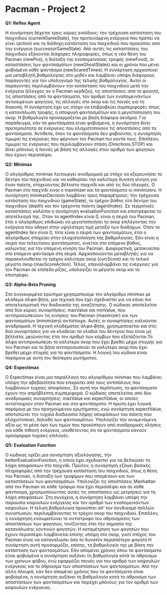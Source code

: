# Pacman - Project 2 #


**Q1: Reflex Agent**

Η συνάρτηση δέχεται τρεις κύριες εισόδους: την τρέχουσα κατάσταση του
παιχνιδιού (currentGameState), την προτεινόμενη ενέργεια που πρέπει να γίνει (action) και τη διάδοχη κατάσταση του παιχνιδιού που προκύπτει από την ενέργεια (successorGameState). Από αυτές τις καταστάσεις του παιχνιδιού εξάγονται διάφορες πληροφορίες, όπως η νέα θέση του Pacman (newPos), η διάταξη της εναπομείνασας τροφής
(newFood), οι καταστάσεις των φαντασμάτων (newGhostStates) και οι χρόνοι που μένει φοβισμένο κάθε φαντάσμα (newScaredTimes).
Η συνάρτηση αρχικοποιεί μια μεταβλητή βαθμολογίας στο μηδέν και λαμβάνει υπόψη διάφορους παράγοντες για τον υπολογισμό της τελικής βαθμολογίας. Αυτοί οι παράγοντες περιλαμβάνουν την κατάσταση του παιχνιδιού μετά την ενέργεια (έλεγχος αν ο Pacman κερδίζει), τις αποστάσεις από το φαγητό, τις αποστάσεις από τα φαντάσματα, τον αριθμό
των εναπομεινάντων αντικειμένων φαγητού, τις αλλαγές στο σκορ και τις ποινές για τη διακοπή. Η συνάρτηση έχει ως στόχο να επιβραβεύει συμπεριφορές όπως η κατανάλωση τροφής, η αποφυγή φαντασμάτων και η μεγιστοποίηση του σκορ. Η βαθμολογία προσαρμόζεται με βάση διάφορα σενάρια. Για παράδειγμα, εάν τα φαντάσματα είναι φοβισμένα, η συνάρτηση δίνει προτεραιότητα σε ενέργειες που ελαχιστοποιούν τις αποστάσεις από τα φαντάσματα. Αντίθετα, όταν τα φαντάσματα δεν
φοβούνται, η συνάρτηση τιμωρεί τις ενέργειες που φέρνουν τον Pacman πιο κοντά τους. Επιπλέον, τιμωρεί τις ενέργειες που περιλαμβάνουν στάση (Directions.STOP) και δίνει μπόνους ή ποινές με βάση τις αλλαγές στον αριθμό των φαγητών που έχουν περισσέψει.

**Q2: Minimax**

Ο αλγόριθμος minimax λειτουργεί αναδρομικά με στόχο να εξερευνήσει το δέντρο του παιχνιδιού και να καθορίσει την καλύτερη δυνατή κίνηση για έναν παίκτη, στοχεύοντας βέλτιστο παιχνίδι και από τις δύο πλευρές. Ο Pacman στο παιχνίδι ειναι ο maximizer και τα φαντάσματα οι minimizers.
Η συνάρτηση minimaxDecision λαμβάνει τρεις παραμέτρους: την τρέχουσα κατάσταση του παιχνιδιού (gameState), το τρέχον βάθος στο δέντρο του παιχνιδιού (depth) και τον τρέχοντα παίκτη (agentIndex). Σε τερματικές καταστάσεις καλείται η συνάρτηση evaluationFunction και επιστρέφεται το αποτέλεσμά της. Όταν το agentIndex είναι 0, είναι η σειρά του Pacman, έτσι ο αλγόριθμος επιδιώκει να μεγιστοποιήσει το σκορ επιλέγοντας την ενέργεια που οδηγεί στην υψηλότερη τιμή μεταξύ
των διαδόχων. Όταν το agentIndex δεν είναι 0, τότε είναι η σειρά των φαντασμάτων, έτσι ο αλγόριθμος στοχεύει στην ελαχιστοποίηση της βαθμολογίας. Εάν είναι η σειρά του τελευταίου φαντάσματος, κινείται στο επόμενο βάθος, καλώντας για την επόμενη κίνηση του Pacman. Διαφορετικά, μετακινείται στο επόμενο φάντασμα στη σειρά.
Αρχικοποιούνται μεταβλητές για να παρακολουθείται το τρέχον καλύτερο σκορ (currScore) και το τελικό μέγιστο σκορ (maxScoreAction). Τέλος, επαναλαμβάνει τις ενέργειες για τον Pacman σε επίπεδο ρίζας, υπολογίζει το μέγιστο σκορ και το επιστρέφει.

**Q3: Alpha-Beta Pruning**

Στο συγκεκριμένο ερώτημα χρησιμοπιούμε τον αλγόριθμο minimax με κλάδεμα άλφα-βήτα, μια τεχνική που έχει σχεδιαστεί για να κάνει πιο αποτελεσματική την διαδικασία της αναζήτησης. Ο κώδικας αποτελείται από δύο κύριες συναρτήσεις: maxValue και minValue, που  αντιπροσωπεύουν τις κινήσεις του Pacman (maximizer) και των φαντασμάτων (minimizers) αντίστοιχα. Aυτές οι συναρτήσεις καλούνται αναδρομικά. Η τεχνική κλαδέματος άλφα-βήτα, χρησιμοποιείται και στις δύο συναρτήσεις για να κλαδεύει τα κλαδιά του δέντρου που είναι μη βέλτιστα, μειώνοντας έτσι τον αριθμό των κόμβων που εξετάζονται.Το άλφα αντιπροσωπεύει το καλύτερο σκορ που έχει βρεθεί μέχρι στιγμής για τον Pacman και το βήτα αντιπροσωπεύει το καλύτερο σκορ που έχει βρεθεί μέχρι στιγμής για τα φαντάσματα. Η λογική του κώδικα είναι παρόμοια με αυτή του δεύτερου ρωτήματος.

**Q4: Expectimax**

Ο Expectimax είναι μια παραλλαγή του αλγορίθμου minimax που λαμβάνει υπόψη την αβεβαιότητα που επικρατεί από τους αντιπάλους που λαμβάνουν τυχαίες αποφάσεις. Σε αυτή την περίπτωση, τα φαντάσματα έχουν την απρόβλεπτη συμπεριφορά. Ο κώδικας αποτελείται από δύο αναδρομικές συναρτήσεις: maxValue και expectValue, οι οποίες αντιστοιχούν στον Pacman και στα φαντάσματα. Η πρώτη έχει λογική παρόμοια με του προηγούμενου ερωτήματος, ενώ συνάρτηση expectValue, αποτυπώνει την τυχαία διαδικασία λήψης αποφάσεων του παίκτη που ελαχιστοποιεί, δηλαδή των φαντασμάτων. Υπολογίζει την αναμενόμενη αξία ως το μέσο όρο των τιμών που προκύπτουν από αναδρομικές κλήσεις για κάθε πιθανή ενέργεια, υποθέτοντας ότι τα φαντάσματα κάνουν ομοιόμορφα τυχαίες επιλογές.

**Q5: Evaluation Function**

Ο κώδικας ορίζει μια συνάρτηση αξιολόγησης, την betterEvaluationFunction, η οποία έχει σχεδιαστεί για να βελτιώσει τη λήψη αποφάσεων στο παιχνίδι. Πρώτον, η συνάρτηση εξάγει βασικές πληροφορίες από την τρέχουσα κατάσταση του παιχνιδιού, όπως η θέση του Pacman, η διάταξη των τροφίμων που απομένουν και των καταστάσεων των φαντασμάτων. Υπολογίζει τις αποστάσεις Manhattan από τον Pacman σε
κάθε τρόφιμο που έχει περισσέψει και σε κάθε φάντασμα, χρησιμοποιώντας αυτές τις αποστάσεις ως μετρήσεις για τη λήψη αποφάσεων. Στη συνέχεια, η συνάρτηση λαμβάνει υπόψη την παρουσία καψουλών ενέργειας και τον αριθμό των εναπομεινάντων καψουλών.
Η τελική βαθμολογία προκύπτει απ’ τον συνδιασμό πολλών συνιστωσών, περιλαμβάνοντας το τρέχον σκορ του παιχνιδιού. Επιπλέον, η συνάρτηση ενσωματώνει το αντίστροφο του αθροίσματος των αποστάσεων των φαγητών, τονίζοντας έτσι την σημασία της κατανάλωσης κοντινών φαγητών. Η καταμέτρηση των φαγητών που έχουν περισσέψει λαμβάνεται επίσης υπόψη στο σκορ, γιατί στόχος του Pacman είναι να καταναλώσει όσο το δυνατόν περισσότερο φαγητό.Η συνάρτηση αυτή προσαρμόζει, επίσης, τη βαθμολογία της με βάση την κατάσταση των φαντασμάτων. Εάν απομένει χρόνος όπου τα φαντάσματα είναι φοβισμένα η συνάρτηση αυξάνει τη βαθμολογία κατά το άθροισμα των χρόνων φόβου, ενώ εφαρμόζει ποινές για τον αριθμό των καψουλών ενέργειας και το άθροισμα των αποστάσεων των φαντασμάτων. Από την άλλη πλευρά, εάν δεν απομένει χρόνος που τα φαντάσματα είναι φοβισμένα, η συνάρτηση αυξάνει τη βαθμολογία κατά το άθροισμα των αποστάσεων των φαντασμάτων και παρέχει μπόνους για τον αριθμό των καψουλών ενέργειας.